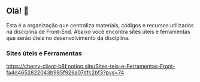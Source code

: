 ## Olá! 👋
Esta é a organização que centraliza materiais, códigos e recursos utilizados na disciplina de Front-End. Abaixo você encontra sites úteis e ferramentas que serão úteis no desenvolvimento da disciplina.

### Sites úteis e Ferramentas
https://cherry-client-b8f.notion.site/Sites-teis-e-Ferramentas-Front-fa4d4652822043b985f926a07dfc2bf3?pvs=74
